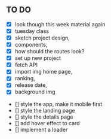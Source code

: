 ## TO DO ##
- [x] look though this week material again
- [x] tuesday class
- [x] sketch project design, 
- [x] components, 
- [x] how should the routes look?  
- [x] set up new project
- [x] fetch API 
- [x] import img home page, 
- [x] ranking, 
- [x] release date, 
- [x] background img
- [] style the app, make it mobile first
- [] style the landing page
- [] style the details page
- [] add hover effect to card
- [] implement a loader